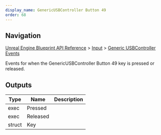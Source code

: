 ```yaml
---
display_name: GenericUSBController Button 49
order: 68
---
```

## Navigation

[Unreal Engine Blueprint API Reference](https://dev.epicgames.com/documentation/en-us/unreal-engine/BlueprintAPI) > [Input](https://dev.epicgames.com/documentation/en-us/unreal-engine/BlueprintAPI/Input) > [Generic USBController Events](https://dev.epicgames.com/documentation/en-us/unreal-engine/BlueprintAPI/Input/GenericUSBControllerEvents)

Events for when the GenericUSBController Button 49 key is pressed or released.

## Outputs

| Type | Name | Description |
| --- | --- | --- |
| exec | Pressed |  |
| exec | Released |  |
| struct | Key |  |
